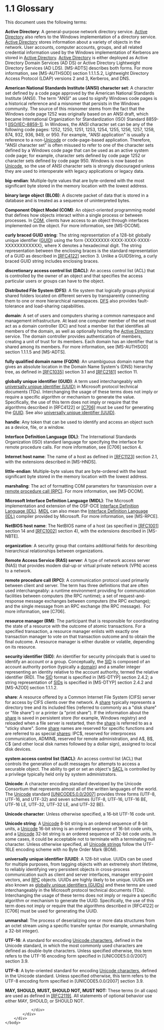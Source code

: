 <html dir="LTR" xmlns:mshelp="http://msdn.microsoft.com/mshelp" xmlns:ddue="http://ddue.schemas.microsoft.com/authoring/2003/5" xmlns:xlink="http://www.w3.org/1999/xlink" xmlns:tool="http://www.microsoft.com/tooltip">
    <head>
        <meta http-equiv="Content-Type" content="text/html; CHARSET=utf-8"></meta>
        <meta name="save" content="history"></meta>
        <title>1.1 Glossary</title>
        <xml>
            <mshelp:toctitle title="1.1 Glossary"></mshelp:toctitle>
            <mshelp:rltitle title="[MS-DTYP]: Glossary"></mshelp:rltitle>
            <mshelp:keyword index="A" term="a66edeb1-52a0-4d64-a93b-2f5c833d7d92"></mshelp:keyword>
            <mshelp:attr name="DCSext.ContentType" value="open specification"></mshelp:attr>
            <mshelp:attr name="AssetID" value="a66edeb1-52a0-4d64-a93b-2f5c833d7d92"></mshelp:attr>
            <mshelp:attr name="TopicType" value="kbRef"></mshelp:attr>
            <mshelp:attr name="DCSext.Title" value="[MS-DTYP]: Glossary" />
        </xml>
    </head>
    <body>
        <div id="header">
            <h1 class="heading">1.1 Glossary</h1>
        </div>
        <div id="mainSection">
            <div id="mainBody">
                <div id="allHistory" class="saveHistory"></div>
                <div id="sectionSection0" class="section" name="collapseableSection">
                    

<p>This document uses the following terms:</p>

<p><a id="gt_e467d927-17bf-49c9-98d1-96ddf61ddd90"><b>Active Directory</b>: A
general-purpose network directory service. </a><a href="a66edeb1-52a0-4d64-a93b-2f5c833d7d92.md#gt_e467d927-17bf-49c9-98d1-96ddf61ddd90">Active Directory</a> also
refers to the Windows implementation of a directory service. <a href="a66edeb1-52a0-4d64-a93b-2f5c833d7d92.md#gt_e467d927-17bf-49c9-98d1-96ddf61ddd90">Active Directory</a> stores
information about a variety of objects in the network. User accounts, computer
accounts, groups, and all related credential information used by the Windows
implementation of Kerberos are stored in <a href="a66edeb1-52a0-4d64-a93b-2f5c833d7d92.md#gt_e467d927-17bf-49c9-98d1-96ddf61ddd90">Active Directory</a>. <a href="a66edeb1-52a0-4d64-a93b-2f5c833d7d92.md#gt_e467d927-17bf-49c9-98d1-96ddf61ddd90">Active Directory</a> is either
deployed as Active Directory Domain Services (AD DS) or Active Directory
Lightweight Directory Services (AD LDS). <mshelp:link keywords="d2435927-0999-4c62-8c6d-13ba31a52e1a" tabindex="0">[MS-ADTS]</mshelp:link>
describes both forms. For more information, see <mshelp:link keywords="953d700a-57cb-4cf7-b0c3-a64f34581cc9" tabindex="0">[MS-AUTHSOD]</mshelp:link>
section 1.1.1.5.2, Lightweight Directory Access Protocol (LDAP) versions 2 and
3, Kerberos, and DNS.</p>

<p><a id="gt_100cd8a6-5cb1-4895-9de6-e4a3c224a583"><b>American National Standards
Institute (ANSI) character set</b>: A character set defined by a code page
approved by the American National Standards Institute (ANSI). The term
&quot;ANSI&quot; as used to signify Windows code pages is a historical
reference and a misnomer that persists in the Windows community. The source of
this misnomer stems from the fact that the Windows code page 1252 was
originally based on an ANSI draft, which became International Organization for
Standardization (ISO) Standard 8859-1 </a><a href="https://go.microsoft.com/fwlink/?LinkId=90689">[ISO/IEC-8859-1]</a>. In
Windows, the ANSI character set can be any of the following code pages: 1252,
1250, 1251, 1253, 1254, 1255, 1256, 1257, 1258, 874, 932, 936, 949, or 950. For
example, &quot;ANSI application&quot; is usually a reference to a non-<a href="a66edeb1-52a0-4d64-a93b-2f5c833d7d92.md#gt_c305d0ab-8b94-461a-bd76-13b40cb8c4d8">Unicode</a> or code-page-based
application. Therefore, &quot;ANSI character set&quot; is often misused to
refer to one of the character sets defined by a Windows code page that can be
used as an active system code page; for example, character sets defined by code
page 1252 or character sets defined by code page 950. Windows is now based on <a href="a66edeb1-52a0-4d64-a93b-2f5c833d7d92.md#gt_c305d0ab-8b94-461a-bd76-13b40cb8c4d8">Unicode</a>, so the use of ANSI
character sets is strongly discouraged unless they are used to interoperate
with legacy applications or legacy data.</p>

<p><a id="gt_6f6f9e8e-5966-4727-8527-7e02fb864e7e"><b>big-endian</b>: Multiple-byte
values that are byte-ordered with the most significant byte stored in the
memory location with the lowest address.</a></p>

<p><a id="gt_ad861812-8cb0-497a-80bb-13c95aa4e425"><b>binary large object (BLOB)</b>:
A discrete packet of data that is stored in a database and is treated as a
sequence of uninterpreted bytes.</a></p>

<p><a id="gt_ef2ebebc-1760-407a-9ace-af48f9050e02"><b>Component Object Model (COM)</b>:
An object-oriented programming model that defines how objects interact within a
single process or between processes. In </a><a href="a66edeb1-52a0-4d64-a93b-2f5c833d7d92.md#gt_ef2ebebc-1760-407a-9ace-af48f9050e02">COM</a>, clients have access to
an object through interfaces implemented on the object. For more information,
see <mshelp:link keywords="4a893f3d-bd29-48cd-9f43-d9777a4415b0" tabindex="0">[MS-DCOM]</mshelp:link>.</p>

<p><a id="gt_b753d3f3-f3b7-4fee-bf4d-63085e108ec9"><b>curly braced GUID string</b>:
The string representation of a 128-bit globally unique identifier (</a><a href="a66edeb1-52a0-4d64-a93b-2f5c833d7d92.md#gt_f49694cc-c350-462d-ab8e-816f0103c6c1">GUID</a>) using the form
{XXXXXXXX-XXXX-XXXX-XXXX-XXXXXXXXXXXX}, where X denotes a hexadecimal digit.
The string representation between the enclosing braces is the standard
representation of a GUID as described in <a href="https://go.microsoft.com/fwlink/?LinkId=90460">[RFC4122]</a> section 3.
Unlike a GUIDString, a curly braced GUID string includes enclosing braces.</p>

<p><a id="gt_d727f612-7a45-48e4-9d87-71735d62b321"><b>discretionary access control
list (DACL)</b>: An access control list (ACL) that is controlled by the owner
of an object and that specifies the access particular users or groups can have
to the object.</a></p>

<p><a id="gt_0b8086c9-d025-45b8-bf09-6b5eca72713e"><b>Distributed File System (DFS)</b>:
A file system that logically groups physical shared folders located on different
servers by transparently connecting them to one or more hierarchical
namespaces. </a><a href="a66edeb1-52a0-4d64-a93b-2f5c833d7d92.md#gt_0b8086c9-d025-45b8-bf09-6b5eca72713e">DFS</a> also
provides fault-tolerance and load-sharing capabilities.</p>

<p><a id="gt_b0276eb2-4e65-4cf1-a718-e0920a614aca"><b>domain</b>: A set of users
and computers sharing a common namespace and management infrastructure. At
least one computer member of the set must act as a domain controller (DC) and
host a member list that identifies all members of the domain, as well as
optionally hosting the </a><a href="a66edeb1-52a0-4d64-a93b-2f5c833d7d92.md#gt_e467d927-17bf-49c9-98d1-96ddf61ddd90">Active
Directory</a> service. The domain controller provides authentication of
members, creating a unit of trust for its members. Each domain has an
identifier that is shared among its members. For more information, see [MS-AUTHSOD]
section 1.1.1.5 and [MS-ADTS].</p>

<p><a id="gt_1769aec9-237e-44ed-9014-1abb3ec6de6e"><b>fully qualified domain name
(FQDN)</b>: An unambiguous domain name that gives an absolute location in the
Domain Name System's (DNS) hierarchy tree, as defined in </a><a href="https://go.microsoft.com/fwlink/?LinkId=90264">[RFC1035]</a> section 3.1
and <a href="https://go.microsoft.com/fwlink/?LinkId=127732">[RFC2181]</a>
section 11.</p>

<p><a id="gt_f49694cc-c350-462d-ab8e-816f0103c6c1"><b>globally unique identifier
(GUID)</b>: A term used interchangeably with </a><a href="a66edeb1-52a0-4d64-a93b-2f5c833d7d92.md#gt_c4813fc3-b2e5-4aa3-bde7-421d950d68d3">universally unique identifier
(UUID)</a> in Microsoft protocol technical documents (TDs). Interchanging the
usage of these terms does not imply or require a specific algorithm or
mechanism to generate the value. Specifically, the use of this term does not
imply or require that the algorithms described in [RFC4122] or <a href="https://go.microsoft.com/fwlink/?LinkId=89824">[C706]</a> must be used
for generating the <a href="a66edeb1-52a0-4d64-a93b-2f5c833d7d92.md#gt_f49694cc-c350-462d-ab8e-816f0103c6c1">GUID</a>.
See also <a href="a66edeb1-52a0-4d64-a93b-2f5c833d7d92.md#gt_c4813fc3-b2e5-4aa3-bde7-421d950d68d3">universally unique
identifier (UUID)</a>.</p>

<p><a id="gt_5044babb-08e3-4bb9-bc12-fe8f542b05ee"><b>handle</b>: Any token that
can be used to identify and access an object such as a device, file, or a
window.</a></p>

<p><a id="gt_73177eec-4092-420f-92c5-60b2478df824"><b>Interface Definition Language
(IDL)</b>: The International Standards Organization (ISO) standard language for
specifying the interface for remote procedure calls. For more information, see
[C706] section 4.</a></p>

<p><a id="gt_4d5d5403-372f-4f9f-8d7a-65c310c807d9"><b>Internet host name</b>: The
name of a host as defined in </a><a href="https://go.microsoft.com/fwlink/?LinkId=90268">[RFC1123]</a> section 2.1,
with the extensions described in <mshelp:link keywords="eff5b201-ad32-485d-bbed-1d07ad069d5c" tabindex="0">[MS-HNDS]</mshelp:link>.</p>

<p><a id="gt_079478cb-f4c5-4ce5-b72b-2144da5d2ce7"><b>little-endian</b>:
Multiple-byte values that are byte-ordered with the least significant byte
stored in the memory location with the lowest address.</a></p>

<p><a id="gt_e0245240-9927-4991-85af-f5babcd95bfd"><b>marshaling</b>: The act of
formatting COM parameters for transmission over a </a><a href="a66edeb1-52a0-4d64-a93b-2f5c833d7d92.md#gt_8a7f6700-8311-45bc-af10-82e10accd331">remote procedure call (RPC)</a>.
For more information, see [MS-DCOM].</p>

<p><a id="gt_9c5903c1-1477-4181-b451-3ba1e34a0c0c"><b>Microsoft Interface
Definition Language (MIDL)</b>: The Microsoft implementation and extension of
the OSF-DCE </a><a href="a66edeb1-52a0-4d64-a93b-2f5c833d7d92.md#gt_73177eec-4092-420f-92c5-60b2478df824">Interface
Definition Language (IDL)</a>. <a href="a66edeb1-52a0-4d64-a93b-2f5c833d7d92.md#gt_9c5903c1-1477-4181-b451-3ba1e34a0c0c">MIDL</a> can also mean the <a href="a66edeb1-52a0-4d64-a93b-2f5c833d7d92.md#gt_73177eec-4092-420f-92c5-60b2478df824">Interface Definition Language
(IDL)</a> compiler provided by Microsoft. For more information, see <mshelp:link keywords="290c38b1-92fe-4229-91e6-4fc376610c15" tabindex="0">[MS-RPCE]</mshelp:link>.</p>

<p><a id="gt_150cc108-7e58-4fdb-957d-2a3734ba15f5"><b>NetBIOS host name</b>: The
NetBIOS name of a host (as specified in </a><a href="https://go.microsoft.com/fwlink/?LinkId=90260">[RFC1001]</a> section 14
and <a href="https://go.microsoft.com/fwlink/?LinkId=90261">[RFC1002]</a>
section 4), with the extensions described in <mshelp:link keywords="3461cfa8-3d28-4fa3-8163-131bf1046fa3" tabindex="0">[MS-NBTE]</mshelp:link>.</p>

<p><a id="gt_6fae7775-5232-4206-b452-f298546ab54f"><b>organization</b>: A security
group that contains additional fields for describing hierarchical relationships
between organizations.</a></p>

<p><a id="gt_f8c23490-c220-4d75-a9bd-db04e8fc1c48"><b>Remote Access Service (RAS)
server</b>: A type of network access server (NAS) that provides modem dial-up
or virtual private network (VPN) access to a network.</a></p>

<p><a id="gt_8a7f6700-8311-45bc-af10-82e10accd331"><b>remote procedure call (RPC)</b>:
A communication protocol used primarily between client and server. The term has
three definitions that are often used interchangeably: a runtime environment
providing for communication facilities between computers (the RPC runtime); a
set of request-and-response message exchanges between computers (the RPC exchange);
and the single message from an RPC exchange (the RPC message).  For more
information, see [C706].</a></p>

<p><a id="gt_a7d0361f-8608-454d-9a52-67d4d181ae09"><b>resource manager (RM)</b>:
The participant that is responsible for coordinating the state of a resource
with the outcome of atomic transactions. For a specified transaction, a
resource manager enlists with exactly one transaction manager to vote on that
transaction outcome and to obtain the final outcome. A resource manager is
either durable or volatile, depending on its resource.</a></p>

<p><a id="gt_83f2020d-0804-4840-a5ac-e06439d50f8d"><b>security identifier (SID)</b>:
An identifier for security principals that is used to identify an account or a
group. Conceptually, the </a><a href="a66edeb1-52a0-4d64-a93b-2f5c833d7d92.md#gt_83f2020d-0804-4840-a5ac-e06439d50f8d">SID</a>
is composed of an account authority portion (typically a <a href="a66edeb1-52a0-4d64-a93b-2f5c833d7d92.md#gt_b0276eb2-4e65-4cf1-a718-e0920a614aca">domain</a>) and a smaller
integer representing an identity relative to the account authority, termed the
relative identifier (RID). The <a href="a66edeb1-52a0-4d64-a93b-2f5c833d7d92.md#gt_83f2020d-0804-4840-a5ac-e06439d50f8d">SID</a> format is specified in <mshelp:link keywords="cca27429-5689-4a16-b2b4-9325d93e4ba2" tabindex="0">[MS-DTYP]</mshelp:link>
section 2.4.2; a string representation of <a href="a66edeb1-52a0-4d64-a93b-2f5c833d7d92.md#gt_83f2020d-0804-4840-a5ac-e06439d50f8d">SIDs</a> is specified in
[MS-DTYP] section 2.4.2 and <mshelp:link keywords="5a0a0a3e-c7a7-42e1-b5f2-cc8d8bd9739e" tabindex="0">[MS-AZOD]</mshelp:link>
section 1.1.1.2.</p>

<p><a id="gt_a49a79ea-dac7-4016-9a84-cf87161db7e3"><b>share</b>: A resource offered
by a Common Internet File System (CIFS) server for access by CIFS clients over
the network. A </a><a href="a66edeb1-52a0-4d64-a93b-2f5c833d7d92.md#gt_a49a79ea-dac7-4016-9a84-cf87161db7e3">share</a>
typically represents a directory tree and its included files (referred to
commonly as a &quot;disk share&quot; or &quot;file share&quot;) or a printer (a
&quot;print share&quot;). If the information about the <a href="a66edeb1-52a0-4d64-a93b-2f5c833d7d92.md#gt_a49a79ea-dac7-4016-9a84-cf87161db7e3">share</a> is saved in
persistent store (for example, Windows registry) and reloaded when a file
server is restarted, then the <a href="a66edeb1-52a0-4d64-a93b-2f5c833d7d92.md#gt_a49a79ea-dac7-4016-9a84-cf87161db7e3">share</a>
is referred to as a &quot;sticky share&quot;. Some <a href="a66edeb1-52a0-4d64-a93b-2f5c833d7d92.md#gt_a49a79ea-dac7-4016-9a84-cf87161db7e3">share</a> names are reserved
for specific functions and are referred to as special <a href="a66edeb1-52a0-4d64-a93b-2f5c833d7d92.md#gt_a49a79ea-dac7-4016-9a84-cf87161db7e3">shares</a>: IPC$, reserved for
interprocess communication, ADMIN$, reserved for remote administration, and A$,
B$, C$ (and other local disk names followed by a dollar sign), assigned to
local disk devices.</p>

<p><a id="gt_c189801e-3752-4715-88f4-17804dad5782"><b>system access control list
(SACL)</b>: An access control list (ACL) that controls the generation of audit
messages for attempts to access a securable object. The ability to get or set
an object's </a><a href="a66edeb1-52a0-4d64-a93b-2f5c833d7d92.md#gt_c189801e-3752-4715-88f4-17804dad5782">SACL</a> is
controlled by a privilege typically held only by system administrators.</p>

<p><a id="gt_c305d0ab-8b94-461a-bd76-13b40cb8c4d8"><b>Unicode</b>: A character
encoding standard developed by the Unicode Consortium that represents almost
all of the written languages of the world. The </a><a href="a66edeb1-52a0-4d64-a93b-2f5c833d7d92.md#gt_c305d0ab-8b94-461a-bd76-13b40cb8c4d8">Unicode</a> standard <a href="https://go.microsoft.com/fwlink/?LinkId=154659">[UNICODE5.0.0/2007]</a>
provides three forms (UTF-8, UTF-16, and UTF-32) and seven schemes (UTF-8,
UTF-16, UTF-16 BE, UTF-16 LE, UTF-32, UTF-32 LE, and UTF-32 BE).</p>

<p><a id="gt_fd33af2e-e1ce-4f8e-a706-f9fb8123f9b0"><b>Unicode character</b>: Unless
otherwise specified, a 16-bit UTF-16 code unit.</a></p>

<p><a id="gt_b069acb4-e364-453e-ac83-42d469bb339e"><b>Unicode string</b>: A </a><a href="a66edeb1-52a0-4d64-a93b-2f5c833d7d92.md#gt_c305d0ab-8b94-461a-bd76-13b40cb8c4d8">Unicode</a> 8-bit string is an
ordered sequence of 8-bit units, a <a href="a66edeb1-52a0-4d64-a93b-2f5c833d7d92.md#gt_c305d0ab-8b94-461a-bd76-13b40cb8c4d8">Unicode</a> 16-bit string is an
ordered sequence of 16-bit code units, and a <a href="a66edeb1-52a0-4d64-a93b-2f5c833d7d92.md#gt_c305d0ab-8b94-461a-bd76-13b40cb8c4d8">Unicode</a> 32-bit string is an
ordered sequence of 32-bit code units. In some cases, it could be acceptable
not to terminate with a terminating null character. Unless otherwise specified,
all <a href="a66edeb1-52a0-4d64-a93b-2f5c833d7d92.md#gt_b069acb4-e364-453e-ac83-42d469bb339e">Unicode strings</a>
follow the UTF-16LE encoding scheme with no Byte Order Mark (BOM).</p>

<p><a id="gt_c4813fc3-b2e5-4aa3-bde7-421d950d68d3"><b>universally unique identifier
(UUID)</b>: A 128-bit value. UUIDs can be used for multiple purposes, from
tagging objects with an extremely short lifetime, to reliably identifying very
persistent objects in cross-process communication such as client and server
interfaces, manager entry-point vectors, and </a><a href="a66edeb1-52a0-4d64-a93b-2f5c833d7d92.md#gt_8a7f6700-8311-45bc-af10-82e10accd331">RPC</a> objects. UUIDs are
highly likely to be unique. UUIDs are also known as <a href="a66edeb1-52a0-4d64-a93b-2f5c833d7d92.md#gt_f49694cc-c350-462d-ab8e-816f0103c6c1">globally unique identifiers
(GUIDs)</a> and these terms are used interchangeably in the Microsoft protocol
technical documents (TDs). Interchanging the usage of these terms does not
imply or require a specific algorithm or mechanism to generate the UUID.
Specifically, the use of this term does not imply or require that the
algorithms described in [RFC4122] or [C706] must be used for generating the
UUID.</p>

<p><a id="gt_3805d4b6-fddb-4079-9f39-b70a4945f97d"><b>unmarshal</b>: The process of
deserializing one or more data structures from an octet stream using a specific
transfer syntax (for example, unmarshaling a 32-bit integer).</a></p>

<p><a id="gt_4c9eef52-69d4-43e7-ac04-ff1fe43a94fb"><b>UTF-16</b>: A standard for
encoding </a><a href="a66edeb1-52a0-4d64-a93b-2f5c833d7d92.md#gt_fd33af2e-e1ce-4f8e-a706-f9fb8123f9b0">Unicode
characters</a>, defined in the Unicode standard, in which the most commonly
used characters are defined as double-byte characters. Unless specified
otherwise, this term refers to the UTF-16 encoding form specified in [UNICODE5.0.0/2007]
section 3.9.</p>

<p><a id="gt_409411c4-b4ed-4ab6-b0ee-6d7815f85a35"><b>UTF-8</b>: A byte-oriented
standard for encoding </a><a href="a66edeb1-52a0-4d64-a93b-2f5c833d7d92.md#gt_fd33af2e-e1ce-4f8e-a706-f9fb8123f9b0">Unicode
characters</a>, defined in the Unicode standard. Unless specified otherwise,
this term refers to the UTF-8 encoding form specified in [UNICODE5.0.0/2007]
section 3.9.</p>

<p><b>MAY,
SHOULD, MUST, SHOULD NOT, MUST NOT:</b> These terms (in all caps) are used as
defined in <a href="https://go.microsoft.com/fwlink/?LinkId=90317">[RFC2119]</a>.
All statements of optional behavior use either MAY, SHOULD, or SHOULD NOT.</p>


                </div>
            </div>
        </div>
    </body>
</html>